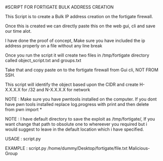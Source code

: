 #SCRIPT FOR FORTIGATE BULK ADDRESS CREATION

This Script is to create a Bulk IP address creation on the fortigate firewall.

Once this is created we can directly paste this on the web gui, cli and save our time alot.


I have done the proof of concept, Make sure you have included the ip address properly on a file without any line break


Once you run the script it will create two files in /tmp/fortigate directory called object_script.txt and groups.txt

Take that and copy paste on to the fortigate firewall from Gui cli, NOT FROM SSH.

This script will identify the object based upon the CIDR and create H-X.X.X.X for /32 and N-X.X.X.X for network


NOTE : Make sure you have pwntools installed on the computer. If you dont have pwn tools installed replace log.progress with print and then delete from pwn import *

NOTE : I have default directory to save the exploit as /tmp/fortigate/, If you want change that path to obsolute one to whereever you required but i would suggest to leave in the default location which i have specified.

USAGE : script.py <absolute path to ip address file> <group name>
        
EXAMPLE : script.py /home/dummy/Desktop/fortigate/file.txt Malicious-Group
